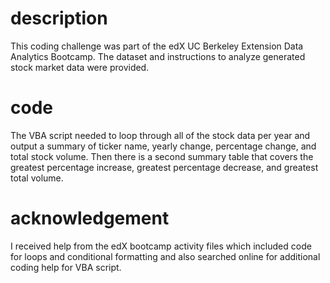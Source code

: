 # description
This coding challenge was part of the edX UC Berkeley Extension Data Analytics Bootcamp. The dataset and instructions to analyze generated stock market data were provided.

# code
The VBA script needed to loop through all of the stock data per year and output a summary of ticker name, yearly change, percentage change, and total stock volume. Then there is a second summary table that covers the greatest percentage increase, greatest percentage decrease, and greatest total volume.

# acknowledgement
I received help from the edX bootcamp activity files which included code for loops and conditional formatting and also searched online for additional coding help for VBA script.

